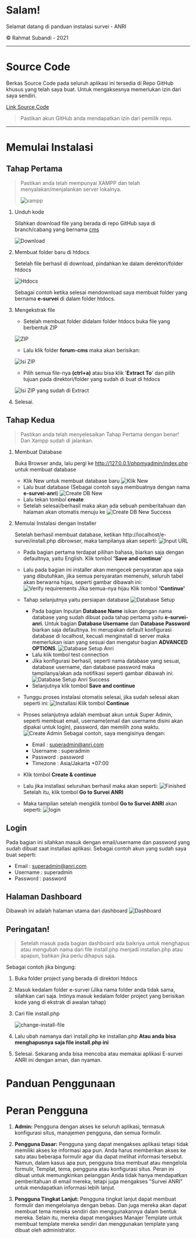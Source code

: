 # Salam!

Selamat datang di panduan instalasi survei - ANRI

&copy; Rahmat Subandi - 2021

<hr>

# Source Code

Berkas Source Code pada seluruh aplikasi ini tersedia di Repo GitHub khusus yang telah saya buat. Untuk mengaksesnya memerlukan izin dari saya sendiri.

[Link Source Code](https://github.com/rahmatsubandi/forum/)

> Pastikan akun GitHub anda mendapatkan izin dari pemilik repo.

<hr>

# Memulai Instalasi

## Tahap Pertama

> Pastikan anda telah mempunyai XAMPP dan telah menyalakan/menjalankan server lokalnya.
>
> ![xampp](/images/xampp.png)

1. Unduh kode

   Silahkan download file yang berada di repo GitHub saya di branch/cabang yang bernama [cms](https://github.com/rahmatsubandi/forum/)

   ![Download](/images/download_code.png)

2. Membuat folder baru di htdocs

   Setelah file berhasil di download, pindahkan ke dalam derektori/folder htdocs

   ![Htdocs](/images/htdocs.png)

   Sebagai contoh ketika selesai mendownload saya membuat folder yang bernama <b>e-survei</b> di dalam folder htdocs.

3. Mengekstrak file

   - Setelah membuat folder didalam folder htdocs buka file yang berbentuk ZIP

   ![ZIP](/images/zip.png)

   - Lalu klik folder <b>forum-cms</b> maka akan berisikan:

   ![Isi ZIP](/images/isi-zip.png)

   - Pilih semua file-nya <b>(ctrl+a)</b> atau bisa klik '<b>Extract To</b>' dan pilih tujuan pada direktori/folder yang sudah di buat di htdocs

   ![Isi ZIP yang sudah di Extract](/images/isi-zip-extract.png)

4. Selesai.

## Tahap Kedua

> Pastikan anda telah menyelesaikan Tahap Pertama dengan benar! Dan Xampp sudah di jalankan.

1. Membuat Database

   Buka Browser anda, lalu pergi ke http://127.0.0.1/phpmyadmin/index.php untuk membuat database

   - Klik New untuk membuat database baru
     ![Klik New](/images/klik-new.png)
   - Lalu buat database (Sebagai contoh saya membuatnya dengan nama <b>e-survei-anri</b>)
     ![Create DB New](/images/create-db.png)
   - Lalu tekan tombol <b>create</b>
   - Setelah selesai/berhasil maka akan ada sebuah pemberitahuan dan halaman akan otomatis menuju ke
     ![Create DB New Success](/images/redirect-success.png)

2. Memulai Instalasi dengan Installer

   Setelah berhasil membuat database, ketikan http://localhost/e-survei/install.php dibrowser, maka tampilanya akan seperti:
   ![Input URL](/images/input-url.png)

   - Pada bagian pertama terdapat pilihan bahasa, biarkan saja dengan defaultnya, yaitu English. Klik tombol <b>'Save and continue'</b>

   - Lalu pada bagian ini installer akan mengecek persyaratan apa saja yang dibutuhkan, jika semua persyaratan memenuhi, seluruh tabel akan berwarna hijau, seperti gambar dibawah ini:
     ![Verify requirements](/images/verify-req.png)
     Jika semua-nya hijau Klik tombol <b>'Continue'</b>

   - Tahap selanjutnya yaitu persiapan database
     ![Database Setup](/images/db-setup.png)

     - Pada bagian Inputan <b>Database Name</b> isikan dengan nama database yang sudah dibuat pada tahap pertama yaitu <b>e-survei-anri</b>.
       Untuk bagian <b>Database Username</b> dan <b>Database Password</b> biarkan saja defaultnya. Ini merupakan default konfigurasi database di localhost, kecuali menginstall di server maka memerlukan isian yang sesuai dan mengatur bagian <b>ADVANCED OPTIONS</b>.
       ![Database Setup Anri](/images/db-setup-anri.png)
     - Lalu klik tombol test connection
     - Jika konfigurasi berhasil, seperti nama database yang sesuai, database username, dan database password maka tampilanya/akan ada notifikasi seperti gambar dibawah ini:
       ![Database Setup Anri Success](/images/db-setup-anri-success.png)
     - Selanjutnya klik tombol <b>Save and continue</b>

   - Tunggu proses instalasi otomatis selesai, jika sudah selesai akan seperti ini:
     ![Installasi](/images/installing.png)
     Klik tombol <b>Continue</b>

   - Proses selanjutnya adalah membuat akun untuk Super Admin, seperti membuat email, username(email dan username disini akan dipakai untuk login), password, dan memilih zona waktu.
     ![Create Admin](/images/create-admin.png)
     Sebagai contoh, saya mengisinya dengan:

     - Email : superadmin@anri.com
     - Username : superadmin
     - Password : password
     - Timezone : Asia/Jakarta +07:00

   - Klik tombol <b>Create & continue</b>

   - Lalu jika installasi seluruhan berhasil maka akan seperti:
     ![Finished](/images/finished.png)
     Setelah itu, klik tombol <b>Go to Survei ANRI</b>

   - Maka tampilan setelah mengklik tombol <b>Go to Survei ANRI</b> akan seperti:
     ![login](/images/login.png)

## Login

Pada bagian ini silahkan masuk dengan email/username dan password yang sudah dibuat saat installasi aplikasi. Sebagai contoh akun yang sudah saya buat seperti:

- Email : superadmin@anri.com
- Username : superadmin
- Password : password

## Halaman Dashboard

Dibawah ini adalah halaman utama dari dashboard
![Dashboard](/images/dashboard.png)

## Peringatan!

> Setelah masuk pada bagian dashboard ada baiknya untuk menghapus atau mengubah nama dari file install.php menjadi installan.php atau apapun, bahkan jika perlu dihapus saja.

Sebagai contoh jika bingung:

1. Buka folder project yang berada di direktori htdocs
2. Masuk kedalam folder e-survei (Jika nama folder anda tidak sama, silahkan cari saja. Intinya masuk kedalam folder project yang berisikan kode yang di ekstrak di awalan tahap)
3. Cari file install.php

   ![change-install-file](/images/change-install-file.png)

4. Lalu ubah namanya dari install.php ke installan.php <b>Atau anda bisa menghapusnya saja file install.php ini</b>
5. Selesai. Sekarang anda bisa mencoba atau memakai aplikasi E-survei ANRI ini dengan aman, dan nyaman.

# Panduan Penggunaan

# Peran Pengguna

1. <b>Admin:</b> Pengguna dengan akses ke seluruh aplikasi, termasuk konfigurasi situs, manajemen pengguna, dan semua formulir.

2. <b>Pengguna Dasar:</b> Pengguna yang dapat mengakses aplikasi tetapi tidak memiliki akses ke informasi apa pun. Anda harus memberikan akses ke satu atau beberapa formulir agar dia dapat melihat informasi tersebut. Namun, dalam kasus apa pun, pengguna bisa membuat atau mengelola formulir, Templat, tema, pengguna atau konfigurasi situs. Peran ini dibuat untuk memungkinkan pelanggan Anda tidak hanya mendapatkan pemberitahuan di email mereka, tetapi juga mengakses "Survei ANRI" untuk mendapatkan informasi lebih lanjut.

3. <b>Pengguna Tingkat Lanjut:</b> Pengguna tingkat lanjut dapat membuat formulir dan mengelolanya dengan bebas. Dan juga mereka akan dapat membuat tema mereka sendiri dan menggunakannya dalam bentuk mereka. Selain itu, mereka dapat mengakses Manajer Template untuk membuat template mereka sendiri dan menggunakan template yang dibuat oleh administrator.
